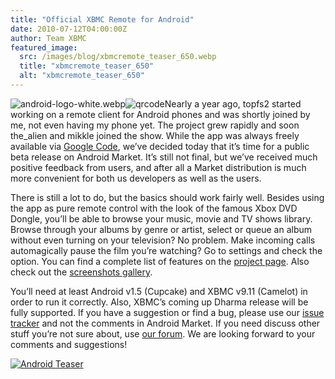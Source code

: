 ```yaml
---
title: "Official XBMC Remote for Android"
date: 2010-07-12T04:00:00Z
author: Team XBMC
featured_image:
  src: /images/blog/xbmcremote_teaser_650.webp
  title: "xbmcremote_teaser_650"
  alt: "xbmcremote_teaser_650"
---
```


![](/images/blog/android-logo-white.webp-101x101.webp "android-logo-white.webp")![](/images/blog/qrcode.webp "qrcode")Nearly a year ago, topfs2 started working on a remote client for Android phones and was shortly joined by me, not even having my phone yet. The project grew rapidly and soon the_alien and mikkle joined the show. While the app was always freely available via [Google Code](https://code.google.com/archive/p/android-xbmcremote), we’ve decided today that it’s time for a public beta release on Android Market. It’s still not final, but we’ve received much positive feedback from users, and after all a Market distribution is much more convenient for both us developers as well as the users.

There is still a lot to do, but the basics should work fairly well. Besides using the app as pure remote control with the look of the famous Xbox DVD Dongle, you’ll be able to browse your music, movie and TV shows library. Browse through your albums by genre or artist, select or queue an album without even turning on your television? No problem. Make incoming calls automagically pause the film you’re watching? Go to settings and check the option. You can find a complete list of features on the [project page](https://code.google.com/archive/p/android-xbmcremote). Also check out the [screenshots gallery](https://code.google.com/archive/p/android-xbmcremote/wikis/Gallery.wiki).

You’ll need at least Android v1.5 (Cupcake) and XBMC v9.11 (Camelot) in order to run it correctly. Also, XBMC’s coming up Dharma release will be fully supported. If you have a suggestion or find a bug, please use our [issue tracker](https://code.google.com/archive/p/android-xbmcremote/issues) and not the comments in Android Market. If you need discuss other stuff you’re not sure about, use [our forum](https://forum.kodi.tv/forumdisplay.php?fid=129). We are looking forward to your comments and suggestions!

[![](/images/blog/xbmcremote_teaser_640.webp "Android Teaser")](https://code.google.com/archive/p/android-xbmcremote/wikis/Gallery.wiki)
